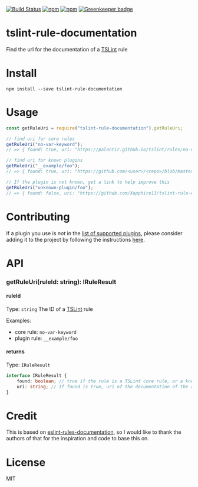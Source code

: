 [![Build Status](https://img.shields.io/travis/Xapphire13/tslint-rule-documentation/master.svg)](https://travis-ci.org/Xapphire13/tslint-rule-documentation)
[![npm](https://img.shields.io/npm/v/tslint-rule-documentation.svg)](https://www.npmjs.com/package/tslint-rule-documentation)
[![npm](https://img.shields.io/npm/dt/tslint-rule-documentation.svg)](https://www.npmjs.com/package/tslint-rule-documentation)
[![Greenkeeper badge](https://badges.greenkeeper.io/Xapphire13/tslint-rule-documentation.svg)](https://greenkeeper.io/)
# tslint-rule-documentation 
Find the url for the documentation of a [TSLint](https://palantir.github.io/tslint/) rule

# Install
```
npm install --save tslint-rule-documentation
```

# Usage
```js
const getRuleUri = require("tslint-rule-documentation").getRuleUri;

// find uri for core rules
getRuleUri("no-var-keyword");
// => { found: true, uri: "https://palantir.github.io/tslint/rules/no-var-keyword"}

// find uri for known plugins
getRuleUri("__example/foo");
// => { found: true, uri: "https://github.com/<user>/<repo>/blob/master/docs/foo.md"}

// If the plugin is not known, get a link to help improve this
getRuleUri("unknown-plugin/foo");
// => { found: false, uri: "https://github.com/Xapphire13/tslint-rule-documentation/blob/master/CONTRIBUTING.md"}
```

# Contributing
If a plugin you use is _not_ in the [list of supported plugins](https://github.com/Xapphire13/tslint-rule-documentation/blob/master/src/plugins.json),
please consider adding it to the project by following the instructions [here](https://github.com/Xapphire13/tslint-rule-documentation/blob/master/CONTRIBUTING.md).

# API
### getRuleUri(ruleId: string): IRuleResult
#### ruleId
Type: `string`
The ID of a [TSLint](https://palantir.github.io/tslint/) rule

Examples:
*   core rule: `no-var-keyword`
*   plugin rule: `__example/foo`

#### returns
Type: `IRuleResult`
```TypeScript
interface IRuleResult {
    found: boolean; // true if the rule is a TSLint core rule, or a known plugin rule, false otherwise
    uri: string; // If found is true, uri of the documentation of the rule. If found is false, uri of the contribution guidelines
}
```

# Credit
This is based on [eslint-rules-documentation](https://github.com/jfmengels/eslint-rule-documentation), so I would like to thank the authors of that for the inspiration and code to base this on.

# License
MIT
